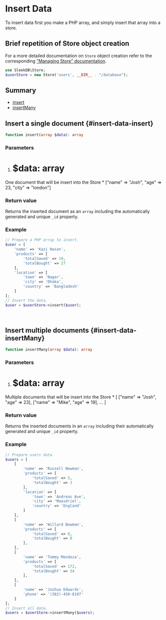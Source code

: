<!--METADATA
{
    "title": "Insert Data",
    "url": "insert-data",
    "icon": "create"
}
!METADATA-->

# Insert Data

To insert data first you make a PHP array, and simply insert that array into a store.

## Brief repetition of Store object creation

For a more detailed documentation on `Store` object creation refer to the corresponding <a class="gotoblock" href="#/managing-store">"Managing Store" documentation</a>.

```php
use SleekDB\Store;
$userStore = new Store('users', __DIR__ . "/database");
```

## Summary

- <a class="gotoblock" href="#/insert-data#insert">insert</a>
- <a class="gotoblock" href="#/insert-data#insertMany">insertMany</a>

## Insert a single document {#insert-data-insert}

```php
function insert(array $data): array
```

### Parameters

  1. # $data: array
  One document that will be insert into the Store
    * ["name" => "Josh", "age" => 23, "city" => "london"]

### Return value
Returns the inserted document as an `array` including the automatically generated and unique `_id` property.

### Example

```php
// Prepare a PHP array to insert.
$user = [
    'name' => 'Kazi Hasan',
    'products' => [
        'totalSaved' => 19,
        'totalBought' => 27
    ],
    'location' => [
        'town' => 'Nagar',
        'city' => 'Dhaka',
        'country' => 'Bangladesh'
    ]
];
// Insert the data.
$user = $userStore->insert($user);
```

<br/>

## Insert multiple documents {#insert-data-insertMany}

```php
function insertMany(array $data): array
```

### Parameters

  1. # $data: array
  Multiple documents that will be insert into the Store
    * [ ["name" => "Josh", "age" => 23], ["name" => "Mike", "age" => 19], ... ]

### Return value
Returns the inserted documents in an `array` including their automatically generated and unique `_id` property.

### Example

```php
// Prepare users data.
$users = [
    [
        'name' => 'Russell Newman',
        'products' => [
            'totalSaved' => 5,
            'totalBought' => 3
        ],
        'location' => [
            'town' => 'Andreas Ave',
            'city' => 'Maasdriel',
            'country' => 'England'
        ]
    ],
    [
        'name' => 'Willard Bowman',
        'products' => [
            'totalSaved' => 0,
            'totalBought' => 0
        ],
    ],
    [
        'name' => 'Tommy Mendoza',
        'products' => [
            'totalSaved' => 172,
            'totalBought' => 54
        ],
    ],
    [
        'name' => 'Joshua Edwards',
        'phone' => '(382)-450-8197'
    ]
];
// Insert all data.
$users = $userStore->insertMany($users);
```